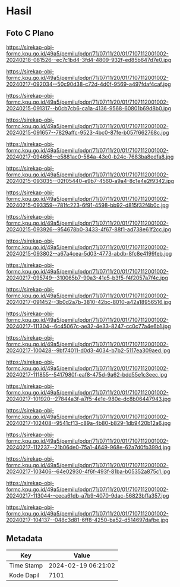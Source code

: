 # Hasil

## Foto C Plano

https://sirekap-obj-formc.kpu.go.id/49a5/pemilu/pdpr/71/07/11/20/01/7107112001002-20240218-081526--ec7c1bd4-3fd4-4809-932f-ed85b647d7e0.jpg

https://sirekap-obj-formc.kpu.go.id/49a5/pemilu/pdpr/71/07/11/20/01/7107112001002-20240217-092034--50c90d38-c72d-4d0f-9569-a497fdaf4caf.jpg

https://sirekap-obj-formc.kpu.go.id/49a5/pemilu/pdpr/71/07/11/20/01/7107112001002-20240215-091317--b0cb7cb6-ca1a-4136-9568-60801b69d8b0.jpg

https://sirekap-obj-formc.kpu.go.id/49a5/pemilu/pdpr/71/07/11/20/01/7107112001002-20240215-091657--7829affc-9523-4bc0-87fe-b057f662768c.jpg

https://sirekap-obj-formc.kpu.go.id/49a5/pemilu/pdpr/71/07/11/20/01/7107112001002-20240217-094658--e5881ac0-584a-43e0-b24c-7683ba8edfa8.jpg

https://sirekap-obj-formc.kpu.go.id/49a5/pemilu/pdpr/71/07/11/20/01/7107112001002-20240215-093035--02f05440-e9b7-4560-a9a4-8c1e4e2f9342.jpg

https://sirekap-obj-formc.kpu.go.id/49a5/pemilu/pdpr/71/07/11/20/01/7107112001002-20240215-093359--781fc223-6f91-4598-bb92-d815f32f4b0c.jpg

https://sirekap-obj-formc.kpu.go.id/49a5/pemilu/pdpr/71/07/11/20/01/7107112001002-20240215-093926--954678b0-3433-4f67-88f1-ad738e61f2cc.jpg

https://sirekap-obj-formc.kpu.go.id/49a5/pemilu/pdpr/71/07/11/20/01/7107112001002-20240215-093802--a67a4cea-5d03-4773-abdb-8fc8e4199feb.jpg

https://sirekap-obj-formc.kpu.go.id/49a5/pemilu/pdpr/71/07/11/20/01/7107112001002-20240217-095749--310065b7-90a3-41e5-b3f5-f4f2057a7f4c.jpg

https://sirekap-obj-formc.kpu.go.id/49a5/pemilu/pdpr/71/07/11/20/01/7107112001002-20240217-091452--3b0d2a7b-3810-42bc-8010-a42a18956516.jpg

https://sirekap-obj-formc.kpu.go.id/49a5/pemilu/pdpr/71/07/11/20/01/7107112001002-20240217-111304--6c45067c-ae32-4e33-8247-cc0c77a4e6b1.jpg

https://sirekap-obj-formc.kpu.go.id/49a5/pemilu/pdpr/71/07/11/20/01/7107112001002-20240217-100428--9bf74011-d0d3-4034-b7b2-5117ea309aed.jpg

https://sirekap-obj-formc.kpu.go.id/49a5/pemilu/pdpr/71/07/11/20/01/7107112001002-20240217-111855--5417980f-eaf8-475d-9a62-bdd55e1c3eec.jpg

https://sirekap-obj-formc.kpu.go.id/49a5/pemilu/pdpr/71/07/11/20/01/7107112001002-20240217-101920--27844a3f-a7f5-4e1e-980e-dc8b06447943.jpg

https://sirekap-obj-formc.kpu.go.id/49a5/pemilu/pdpr/71/07/11/20/01/7107112001002-20240217-102408--9541cf13-c89a-4b80-b829-1db9420b12a6.jpg

https://sirekap-obj-formc.kpu.go.id/49a5/pemilu/pdpr/71/07/11/20/01/7107112001002-20240217-112237--21b06de0-75a1-4649-968e-62a7d0fb399d.jpg

https://sirekap-obj-formc.kpu.go.id/49a5/pemilu/pdpr/71/07/11/20/01/7107112001002-20240217-103406--64e02930-4f6f-493f-81ba-b05352a875c1.jpg

https://sirekap-obj-formc.kpu.go.id/49a5/pemilu/pdpr/71/07/11/20/01/7107112001002-20240217-113044--ceca61db-a7b9-4070-9dac-56823bffa357.jpg

https://sirekap-obj-formc.kpu.go.id/49a5/pemilu/pdpr/71/07/11/20/01/7107112001002-20240217-104137--048c3d81-6ff8-4250-ba52-d514697dafbe.jpg


## Metadata

| Key        | Value               |
| ---------- | ------------------- |
| Time Stamp | 2024-02-19 06:21:02 |
| Kode Dapil | 7101                |



